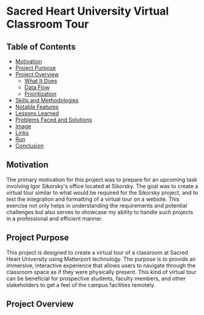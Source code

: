 # Sacred Heart University Virtual Classroom Tour

## Table of Contents
- [Motivation](#motivation)
- [Project Purpose](#project-purpose)
- [Project Overview](#project-overview)
  - [What It Does](#what-it-does)
  - [Data Flow](#data-flow)
  - [Prioritization](#prioritization)
- [Skills and Methodologies](#skills-and-methodologies)
- [Notable Features](#notable-features)
- [Lessons Learned](#lessons-learned)
- [Problems Faced and Solutions](#problems-faced-and-solutions)
- [Image](#image)
- [Links](#links)
- [Run](#run)
- [Conclusion](#conclusion)

## Motivation

The primary motivation for this project was to prepare for an upcoming task involving Igor Sikorsky's office located at Sikorsky. The goal was to create a virtual tour similar to what would be required for the Sikorsky project, and to test the integration and formatting of a virtual tour on a website. This exercise not only helps in understanding the requirements and potential challenges but also serves to showcase my ability to handle such projects in a professional and efficient manner.

## Project Purpose

This project is designed to create a virtual tour of a classroom at Sacred Heart University using Matterport technology. The purpose is to provide an immersive, interactive experience that allows users to navigate through the classroom space as if they were physically present. This kind of virtual tour can be beneficial for prospective students, faculty members, and other stakeholders to get a feel of the campus facilities remotely.

## Project Overview
